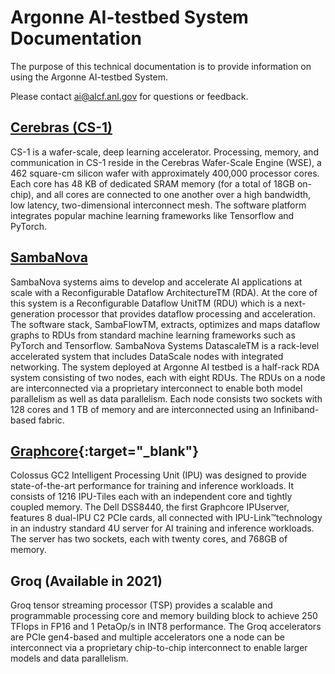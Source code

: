 # Argonne AI-testbed System Documentation

The purpose of this technical documentation is to provide information on using the Argonne AI-testbed System.

Please contact <ai@alcf.anl.gov> for questions or feedback.

## [Cerebras (CS-1)](cerebras)
CS-1 is a wafer-scale, deep learning accelerator. Processing, memory, and communication in CS-1 reside in the Cerebras Wafer-Scale Engine (WSE), a 462 square-cm silicon wafer with approximately 400,000 processor cores. Each core has 48 KB of dedicated SRAM memory (for a total of 18GB on-chip), and all cores are connected to one another over a high bandwidth, low latency, two-dimensional interconnect mesh. The software platform integrates popular machine learning frameworks like Tensorflow and PyTorch.


## [SambaNova](sambanova)
SambaNova systems aims to develop and accelerate AI applications at scale with a Reconfigurable Dataflow ArchitectureTM (RDA). At the core of this system is a Reconfigurable Dataflow UnitTM (RDU) which is a next-generation processor that provides dataflow processing and acceleration. The software stack, SambaFlowTM, extracts, optimizes and maps dataflow graphs to RDUs from standard machine learning frameworks such as PyTorch and Tensorflow. SambaNova Systems DatascaleTM is a rack-level accelerated system that includes DataScale nodes with integrated networking. The system deployed at Argonne AI testbed is a half-rack RDA system consisting of two nodes, each with eight RDUs. The RDUs on a node are interconnected via a proprietary interconnect to enable both model parallelism as well as data parallelism. Each node consists two  sockets with 128 cores and 1 TB of memory and are interconnected using an Infiniband-based fabric.

## [Graphcore](https://docs.graphcore.ai/en/latest/){:target="_blank"}
Colossus GC2 Intelligent Processing Unit (IPU) was designed to  provide state-of-the-art performance  for training  and inference  workloads.  It consists of 1216 IPU-Tiles each with an independent core and tightly  coupled  memory.   The  Dell  DSS8440,  the  first  Graphcore  IPUserver, features 8 dual-IPU C2 PCIe cards, all connected with IPU-Link™technology in an industry standard 4U server for AI training and inference workloads.  The server has two sockets, each with twenty cores, and 768GB of memory.

## Groq (Available in 2021)
Groq tensor streaming processor (TSP) provides a scalable and  programmable processing core and memory building block to achieve 250 TFlops in FP16 and  1 PetaOp/s in INT8 performance. The Groq accelerators are PCIe gen4-based and multiple accelerators one a node can be interconnect via a proprietary chip-to-chip interconnect to enable larger models and data parallelism.